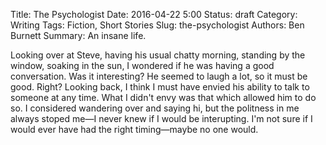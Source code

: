 Title: The Psychologist
Date: 2016-04-22 5:00
Status: draft
Category: Writing
Tags: Fiction, Short Stories
Slug: the-psychologist
Authors: Ben Burnett
Summary: An insane life.

Looking over at Steve, having his usual chatty morning, standing by
the window, soaking in the sun, I wondered if he was having a good
conversation. Was it interesting? He seemed to laugh a lot, so it must
be good. Right? Looking back, I think I must have envied his ability
to talk to someone at any time. What I didn't envy was that which
allowed him to do so. I considered wandering over and saying hi, but
the politness in me always stoped me&mdash;I never knew if I would be
interupting. I'm not sure if I would ever have had the right
timing&mdash;maybe no one would.
